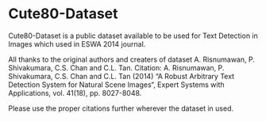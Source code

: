 # Cute80-Dataset
Cute80-Dataset is a public dataset available to be used for Text Detection in Images which used in ESWA 2014 journal.


All thanks to the original authors and creaters of dataset A. Risnumawan, P. Shivakumara, C.S. Chan and C.L. Tan.
Citation:  A. Risnumawan, P. Shivakumara, C.S. Chan and C.L. Tan (2014) “A Robust Arbitrary Text Detection System for Natural Scene Images“, Expert Systems with Applications, vol. 41(18), pp. 8027-8048.

Please use the proper citations further wherever the dataset in used.
